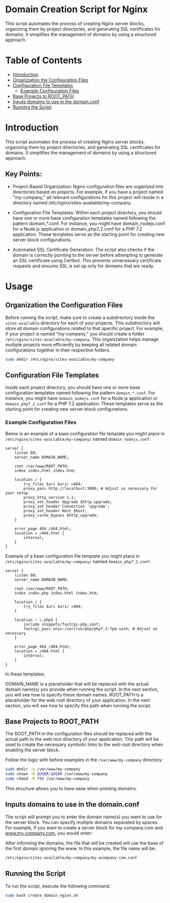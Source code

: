 # Domain Creation Script for Nginx

This script automates the process of creating Nginx server blocks, organizing them by project directories, and generating SSL certificates for domains. It simplifies the management of domains by using a structured approach.

# Table of Contents
- [Introduction](#introduction)
- [Organization the Configuration Files](#organization-the-configuration-files)
- [Configuration File Templates](#configuration-file-templates)
  - [Example Configuration Files](#example-configuration-files)
- [Base Projects to ROOT_PATH](#base-projects-to-root_path)
- [Inputs domains to use in the domain.conf](#inputs-domains-to-use-in-the-domain.conf)
- [Running the Script](#running-the-script)

# Introduction
This script automates the process of creating Nginx server blocks, organizing them by project directories, and generating SSL certificates for domains. It simplifies the management of domains by using a structured approach.

## Key Points:

- Project-Based Organization: Nginx configuration files are organized into directories based on projects. For example, if you have a project named "my-company," all relevant configurations for this project will reside in a directory named /etc/nginx/sites-available/my-company.

- Configuration File Templates: Within each project directory, you should have one or more base configuration templates named following the pattern domain_*.conf. For instance, you might have domain_nodejs.conf for a Node.js application or domain_php7_2.conf for a PHP 7.2 application. These templates serve as the starting point for creating new server block configurations.

- Automated SSL Certificate Generation: The script also checks if the domain is correctly pointing to the server before attempting to generate an SSL certificate using Certbot. This prevents unnecessary certificate requests and ensures SSL is set up only for domains that are ready.

# Usage

## Organization the Configuration Files

Before running the script, make sure to create a subdirectory inside the ``sites-available`` directory for each of your projects. This subdirectory will store all domain configurations related to that specific project. For example, if your project is named "my-company," you should create a folder ``/etc/nginx/sites-available/my-company``. This organization helps manage multiple projects more efficiently by keeping all related domain configurations together in their respective folders.

```bash
sudo mkdir /etc/nginx/sites-available/my-company
```

## Configuration File Templates
Inside each project directory, you should have one or more base configuration templates named following the pattern ``domain_*.conf``. For instance, you might have ``domain_nodejs.conf`` for a Node.js application or ``domain_php7_2.conf`` for a PHP 7.2 application. These templates serve as the starting point for creating new server block configurations.

### Example Configuration Files

Below is an example of a base configuration file template you might place in ``/etc/nginx/sites-available/my-company/`` named ``domain_nodejs.conf``:

```nginx
server {
    listen 80;
    server_name DOMAIN_NAME;

    root /var/www/ROOT_PATH;
    index index.html index.htm;

    location / {
        try_files $uri $uri/ =404;
        proxy_pass http://localhost:3000; # Adjust as necessary for your setup
        proxy_http_version 1.1;
        proxy_set_header Upgrade $http_upgrade;
        proxy_set_header Connection 'upgrade';
        proxy_set_header Host $host;
        proxy_cache_bypass $http_upgrade;
    }

    error_page 404 /404.html;
    location = /404.html {
        internal;
    }
}
```

Example of a base configuration file template you might place in ``/etc/nginx/sites-available/my-company/`` named ``domain_php7_2.conf``:

```nginx
server {
    listen 80;
    server_name DOMAIN_NAME;

    root /var/www/ROOT_PATH;
    index index.php index.html index.htm;

    location / {
        try_files $uri $uri/ =404;
    }

    location ~ \.php$ {
        include snippets/fastcgi-php.conf;
        fastcgi_pass unix:/var/run/php/php7.2-fpm.sock; # Adjust as necessary
    }

    error_page 404 /404.html;
    location = /404.html {
        internal;
    }
}
```
In these templates:

DOMAIN_NAME is a placeholder that will be replaced with the actual domain name(s) you provide when running the script. In the next section, you will see how to specify these domain names.
ROOT_PATH is a placeholder for the web root directory of your application. In the next section, you will see how to specify this path when running the script.

## Base Projects to ROOT_PATH
The ROOT_PATH in the configuration files should be replaced with the actual path to the web root directory of your application. This path will be used to create the necessary symbolic links to the web root directory when enabling the server block.

Follow the logic with before examples in the ``/var/www/my-company`` directory:

```bash
sudo mkdir -p /var/www/my-company
sudo chown -R $USER:$USER /var/www/my-company
sudo chmod -R 755 /var/www/my-company
```

This structure allows you to have ease when pointing domains.

## Inputs domains to use in the domain.conf

The script will prompt you to enter the domain name(s) you want to use for the server block. You can specify multiple domains separated by spaces. For example, if you want to create a server block for my-company.com and www.my-company.com, you would enter:

After informing the domains, the file that will be created will use the base of the first domain ignoring the www. In this example, the file name will be:

```bash
/etc/nginx/sites-available/my-company/my-acompany.com.conf
```

## Running the Script

To run the script, execute the following command:

```bash
sudo bash create_domain_nginx.sh
```
